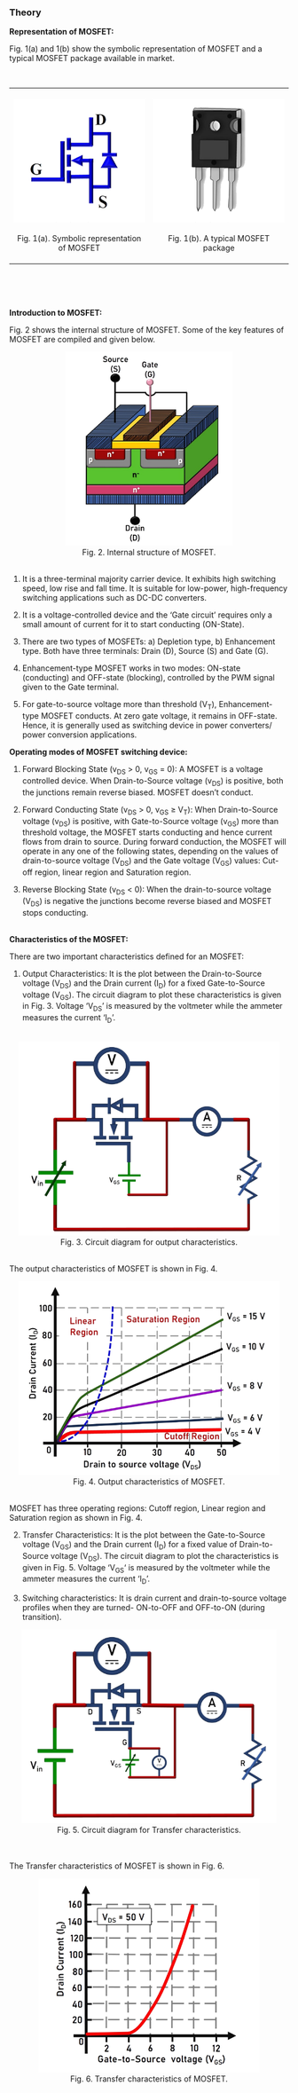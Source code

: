 ### Theory


**Representation of MOSFET:**

Fig. 1(a) and 1(b) show the symbolic representation of MOSFET and a typical MOSFET package available in market.

<br>

<table border="0" align="center" style="width:100%; border:none;">
  <tr>
<td style="width:50%">
<center>

<br>
<img src="images/th1.png">
<br><br>
Fig. 1(a). Symbolic representation of MOSFET
<br><br>
</center>
</td>
<td style="width:50%">
  
<center>

<br>
<img src="images/th2.png">
<br><br>
Fig. 1(b). A typical MOSFET package
<br><br>
</center> 
    </td>
  </tr>
</table>
<br>

<br>
<div style="float: left; width:100%;"><br>
  
**Introduction to MOSFET:**

Fig. 2 shows the internal structure of MOSFET. Some of the key features of MOSFET are compiled and given below.

</div>

<center>
<img src="images/th3.png" height="350px">

<br>
Fig. 2. Internal structure of MOSFET.
<br>
</center>
<br>

1.	It is a three-terminal majority carrier device. It exhibits high switching speed, low rise and fall time. It is suitable for low-power, high-frequency switching applications such as DC-DC converters.<br>

2.	It is a voltage-controlled device and the ‘Gate circuit’ requires only a small amount of current for it to start conducting (ON-State).<br>

3.	There are two types of MOSFETs: a) Depletion type, b) Enhancement type. Both have three terminals: Drain (D), Source (S) and Gate (G).<br>

4.  Enhancement-type MOSFET works in two modes: ON-state (conducting) and OFF-state (blocking), controlled by the PWM signal given to the Gate terminal.<br>

5.  For gate-to-source voltage more than threshold (V<sub>T</sub>), Enhancement-type MOSFET conducts. At zero gate voltage, it remains in OFF-state. Hence, it is generally used as switching device in power converters/ power conversion applications.<br>	  


**Operating modes of MOSFET switching device:**
<br>

1.	Forward Blocking State (v<sub>DS</sub> > 0, v<sub>GS</sub> = 0): A MOSFET is a voltage controlled device. When Drain-to-Source voltage (v<sub>DS</sub>) is positive, both the junctions remain reverse biased. MOSFET doesn’t conduct.

2.	Forward Conducting State (v<sub>DS</sub> > 0, v<sub>GS</sub> ≥ V<sub>T</sub>): When Drain-to-Source voltage (v<sub>DS</sub>) is positive, with Gate-to-Source voltage (v<sub>GS</sub>) more than threshold voltage, the MOSFET starts conducting and hence current flows from drain to source. 
During forward conduction, the MOSFET will operate in any one of the following states, depending on the values of drain-to-source voltage (V<sub>DS</sub>) and the Gate voltage (V<sub>GS</sub>) values: Cut-off region, linear region and Saturation region.
  
3.	Reverse Blocking State (v<sub>DS</sub> < 0):  When the drain-to-source voltage (V<sub>DS</sub>) is negative the junctions become reverse biased and MOSFET stops conducting.<br><br>

**Characteristics of the MOSFET:**

There are two important characteristics defined for an MOSFET:

1.	Output Characteristics: It is the plot between the Drain-to-Source voltage (V<sub>DS</sub>) and the Drain current (I<sub>D</sub>) for a fixed Gate-to-Source voltage (V<sub>GS</sub>). The circuit diagram to plot these characteristics is given in Fig. 3. Voltage ‘V<sub>DS</sub>’ is measured by the voltmeter while the ammeter measures the current ‘I<sub>D</sub>’.<br><br>

<center>
<img src="images/th4.png" height="350px">

<br>
Fig. 3. Circuit diagram for output characteristics.
<br>
</center>
<br> 

The output characteristics of MOSFET is shown in Fig. 4.

<center>
<img src="images/th5.png" height="350px">

<br>
Fig. 4. Output characteristics of MOSFET.
<br>
</center>
<br> 

MOSFET has three operating regions: Cutoff region, Linear region and Saturation region as shown in Fig. 4.

2.	Transfer Characteristics: It is the plot between the Gate-to-Source voltage (V<sub>GS</sub>) and the Drain current (I<sub>D</sub>) for a fixed value of Drain-to-Source voltage (V<sub>DS</sub>). The circuit diagram to plot the characteristics is given in Fig. 5. Voltage ‘V<sub>GS</sub>‘ is measured by the voltmeter while the ammeter measures the current ‘I<sub>D</sub>’.<br>

3.	Switching characteristics: It is drain current and drain-to-source voltage profiles when they are turned- ON-to-OFF and OFF-to-ON (during transition).<br>



<center>
<img src="images/th6.png" height="350px">

<br>
Fig. 5. Circuit diagram for Transfer characteristics.
<br>
</center>
<br> 
<div style="float: left; width:100%;"><br>

The Transfer characteristics of MOSFET is shown in Fig. 6.

</div>

<center>
<img src="images/th7.png" height="350px">

<br>
Fig. 6. Transfer characteristics of MOSFET.
<br>
</center>
<br>
